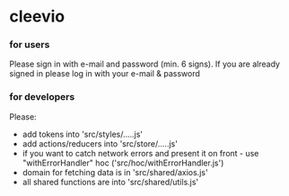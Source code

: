 # cleevio

### for users

Please sign in with e-mail and password (min. 6 signs). If you are already signed in please log in with your e-mail & password

### for developers

Please:
- add tokens into 'src/styles/.....js'
- add actions/reducers into 'src/store/.....js'
- if you want to catch network errors and present it on front - use "withErrorHandler" hoc ('src/hoc/withErrorHandler.js')
- domain for fetching data is in 'src/shared/axios.js'
- all shared functions are into 'src/shared/utils.js'
